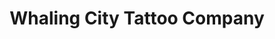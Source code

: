 ---
title: "Whaling City Tattoo Company"
url: /new-bedford/whaling-city-tattoo-company/
shop: Tattoo
---